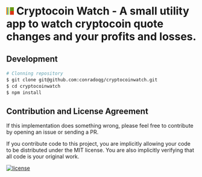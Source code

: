 # ![Cryptocoin Watch](cryptocoinwatch.png) Cryptocoin Watch - A small utility app to watch cryptocoin quote changes and your profits and losses.

## Development

```sh
# Clonning repository
$ git clone git@github.com:conradoqg/cryptocoinwatch.git
$ cd cryptocoinwatch
$ npm install
```

## Contribution and License Agreement

If this implementation does something wrong, please feel free to contribute by opening an issue or sending a PR. 

If you contribute code to this project, you are implicitly allowing your code
to be distributed under the MIT license. You are also implicitly verifying that
all code is your original work.

[![license](https://img.shields.io/github/license/mashape/apistatus.svg)](https://github.com/conradoqg/cryptocoinwatch/blob/master/LICENSE)
